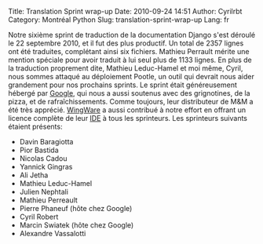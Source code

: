 Title: Translation Sprint wrap-up
Date: 2010-09-24 14:51
Author: Cyrilrbt
Category: Montréal Python
Slug: translation-sprint-wrap-up
Lang: fr

Notre sixième sprint de traduction de la documentation Django s'est
déroulé le 22 septembre 2010, et il fut des plus productif. Un total de
2357 lignes ont été traduites, complétant ainsi six fichiers. Mathieu
Perrault mérite une mention spéciale pour avoir traduit à lui seul plus
de 1133 lignes. En plus de la traduction proprement dite, Mathieu
Leduc-Hamel et moi même, Cyril, nous sommes attaqué au déploiement
Pootle, un outil qui devrait nous aider grandement pour nos prochains
sprints. Le sprint était généreusement hébergé par [Google][], qui nous
a aussi soutenus avec des grignotines, de la pizza, et de
rafraîchissements. Comme toujours, leur distributeur de M&M a été très
apprécié. [WingWare][] a aussi contribué à notre effort en offrant un
licence complète de leur [IDE][] à tous les sprinteurs. Les sprinteurs
suivants étaient présents:

-   Davin Baragiotta
-   Pior Bastida
-   Nicolas Cadou
-   Yannick Gingras
-   Ali Jetha
-   Mathieu Leduc-Hamel
-   Julien Nephtali
-   Mathieu Perreault
-   Pierre Phaneuf (hôte chez Google)
-   Cyril Robert
-   Marcin Swiatek (hôte chez Google)
-   Alexandre Vassalotti

  [Google]: http://google.com
  [WingWare]: http://wingware.com/
  [IDE]: http://wingware.com/products
